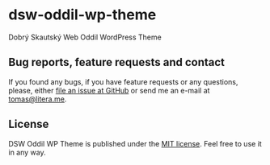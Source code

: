 # dsw-oddil-wp-theme

Dobrý Skautský Web Oddil WordPress Theme

## Bug reports, feature requests and contact

If you found any bugs, if you have feature requests or any questions, please, either [file an issue at GitHub](https://github.com/literat/dsw-oddil-wp-theme/issues) or send me an e-mail at [tomas@litera.me](mailto:tomas@litera.me).

## License

DSW Oddil WP Theme is published under the [MIT license](https://github.com/literat/dsw-oddil-wp-theme/blob/master/LICENSE.md). Feel free to use it in any way.